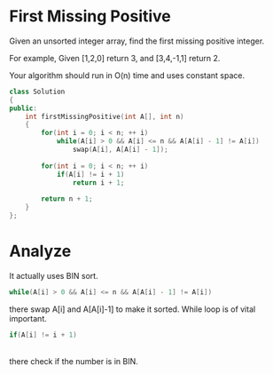 # First Missing Positive
Given an unsorted integer array, find the first missing positive integer.

For example,
Given [1,2,0] return 3,
and [3,4,-1,1] return 2.

Your algorithm should run in O(n) time and uses constant space. 
```c++
class Solution
{
public:
    int firstMissingPositive(int A[], int n)
    {
        for(int i = 0; i < n; ++ i)
            while(A[i] > 0 && A[i] <= n && A[A[i] - 1] != A[i])
                swap(A[i], A[A[i] - 1]);
        
        for(int i = 0; i < n; ++ i)
            if(A[i] != i + 1)
                return i + 1;
        
        return n + 1;
    }
};
```
# Analyze
It actually uses BIN sort.
```c++
while(A[i] > 0 && A[i] <= n && A[A[i] - 1] != A[i])
```
there swap A[i] and A[A[i]-1] to make it sorted. While loop is of vital important.
```c++
if(A[i] != i + 1)
```
<br> there check if the number is in BIN.
